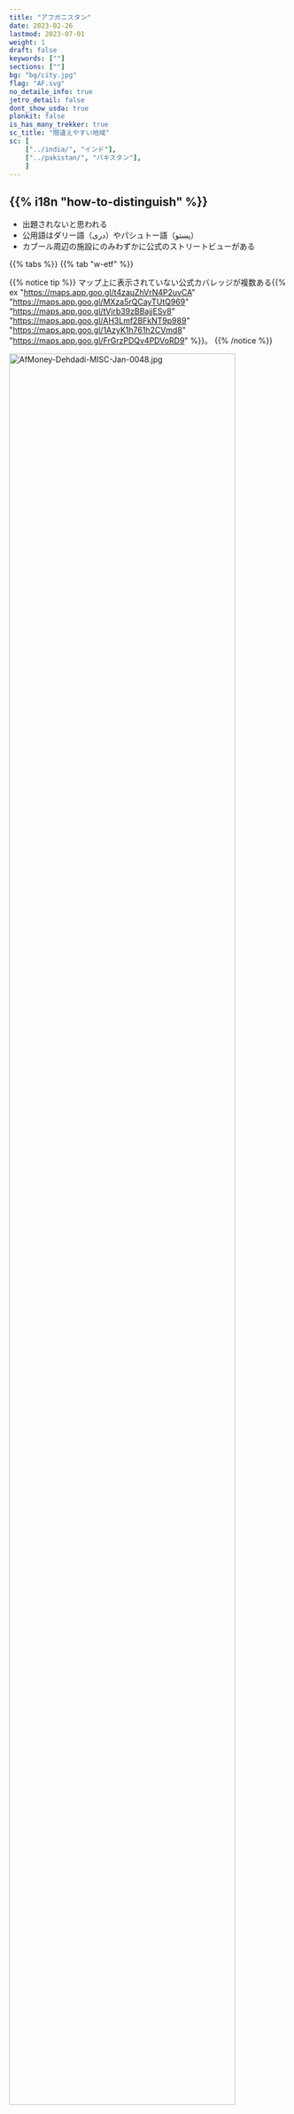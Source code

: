```yaml
---
title: "アフガニスタン"
date: 2023-02-26
lastmod: 2023-07-01
weight: 1
draft: false
keywords: [""]
sections: [""]
bg: "bg/city.jpg"
flag: "AF.svg"
no_detaile_info: true
jetro_detail: false
dont_show_usda: true
plonkit: false
is_has_many_trekker: true
sc_title: "間違えやすい地域"
sc: [
    ["../india/", "インド"],
    ["../pakistan/", "パキスタン"],
    ]
---
```


<div class="main-desciption country-description">
    <h2 class="section-title">{{% i18n "how-to-distinguish" %}}</h2>
    <ul class="rule-list">
        <li class="no-evidence">出題されないと思われる</li>
        <li>公用語はダリー語（دری）やパシュトー語（پښتو）</li>
        <li>カブール周辺の施設にのみわずかに公式のストリートビューがある</li>
    </ul>
</div>


{{% tabs %}}
{{% tab "w-etf" %}}

{{% notice tip %}}
マップ上に表示されていない公式カバレッジが複数ある{{% ex "https://maps.app.goo.gl/t4zauZhVrN4P2uvCA" "https://maps.app.goo.gl/MXza5rQCayTUtQ969" "https://maps.app.goo.gl/tVjrb39zBBajjESv8" "https://maps.app.goo.gl/AH3Lmf2BFkNT9p989" "https://maps.app.goo.gl/1AzyK1h761h2CVmd8" "https://maps.app.goo.gl/FrGrzPDQv4PDVoRD9" %}}。
{{% /notice %}}

<div class="googlemap-if no-margin">
<p><a href="https://commons.wikimedia.org/wiki/File:AfMoney-Dehdadi-MISC-Jan-0048.jpg#/media/File:AfMoney-Dehdadi-MISC-Jan-0048.jpg"><img src="https://upload.wikimedia.org/wikipedia/commons/d/df/AfMoney-Dehdadi-MISC-Jan-0048.jpg" alt="AfMoney-Dehdadi-MISC-Jan-0048.jpg" width="90%"></a><br>By Jan Chipcase - <a rel="nofollow" class="external free" href="http://janchipchase.com/content/presentations-and-downloads/">http://janchipchase.com/content/presentations-and-downloads/</a>, <a href="https://creativecommons.org/licenses/by-sa/3.0" title="Creative Commons Attribution-Share Alike 3.0">CC BY-SA 3.0</a>, <a href="https://commons.wikimedia.org/w/index.php?curid=65631116">Link</a></p>
</div>

{{% /tab %}}
{{% /tabs %}}